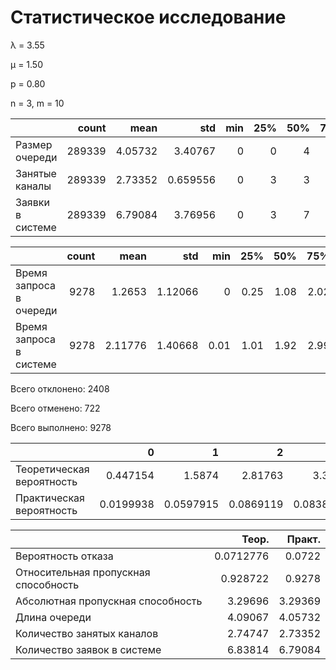 # Статистическое исследование
λ = 3.55

μ = 1.50

p = 0.80

n = 3, m = 10

|                  |   count |    mean |      std |   min |   25% |   50% |   75% |   max |
|:-----------------|--------:|--------:|---------:|------:|------:|------:|------:|------:|
| Размер очереди   |  289339 | 4.05732 | 3.40767  |     0 |     0 |     4 |     7 |    10 |
| Занятые каналы   |  289339 | 2.73352 | 0.659556 |     0 |     3 |     3 |     3 |     3 |
| Заявки в системе |  289339 | 6.79084 | 3.76956  |     0 |     3 |     7 |    10 |    13 |

|                         |   count |    mean |     std |   min |   25% |   50% |   75% |   max |
|:------------------------|--------:|--------:|--------:|------:|------:|------:|------:|------:|
| Время запроса в очереди |    9278 | 1.2653  | 1.12066 |  0    |  0.25 |  1.08 |  2.02 |  6.22 |
| Время запроса в системе |    9278 | 2.11776 | 1.40668 |  0.01 |  1.01 |  1.92 |  2.99 | 11.02 |

Всего отклонено: 2408

Всего отменено: 722

Всего выполнено: 9278

|                           |         0 |         1 |         2 |         3 |        4 |         5 |        6 |         7 |         8 |         9 |         10 |         11 |         12 |         13 |
|:--------------------------|----------:|----------:|----------:|----------:|---------:|----------:|---------:|----------:|----------:|----------:|-----------:|-----------:|-----------:|-----------:|
| Теоретическая вероятность | 0.447154  | 1.5874    | 2.81763   | 3.3342    | 3.94547  | 4.6688    | 5.52475  | 6.53762   | 7.73619   | 9.15449   | 10.8328    | 12.8188    | 15.1689    | 17.9499    |
| Практическая вероятность  | 0.0199938 | 0.0597915 | 0.0869119 | 0.0838739 | 0.078351 | 0.0755204 | 0.075714 | 0.0762877 | 0.0797058 | 0.0757693 |  0.0739617 |  0.0736817 |  0.0690678 |  0.0713696 |

|                                      |     Теор. |   Практ. |
|:-------------------------------------|----------:|---------:|
| Вероятность отказа                   | 0.0712776 |  0.0722  |
| Относительная пропускная способность | 0.928722  |  0.9278  |
| Абсолютная пропускная способность    | 3.29696   |  3.29369 |
| Длина очереди                        | 4.09067   |  4.05732 |
| Количество занятых каналов           | 2.74747   |  2.73352 |
| Количество заявок в системе          | 6.83814   |  6.79084 |

